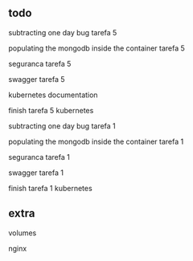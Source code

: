 ## todo

subtracting one day bug tarefa 5

populating the mongodb inside the container tarefa 5

seguranca tarefa 5

swagger tarefa 5

kubernetes documentation

finish tarefa 5 kubernetes

subtracting one day bug tarefa 1

populating the mongodb inside the container tarefa 1

seguranca tarefa 1

swagger tarefa 1

finish tarefa 1 kubernetes

## extra

volumes

nginx
